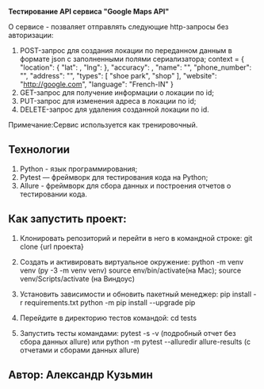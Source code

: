 **Тестирование API сервиса "Google Maps API"**

О сервисе - позваляет отправлять следующие http-запросы без авторизации:
1. POST-запрос для создания локации по переданном данным в формате json с заполненными полями сериализатора;
    context = {
            "location": {
                "lat": ,
                "lng": 
            }, 
            "accuracy": ,
            "name": "",
            "phone_number": "",
            "address": "",
            "types": [
                "shoe park",
                "shop"
            ],
            "website": "http://google.com",
            "language": "French-IN"
        }
2. GET-запрос для получение информации о локации по id;
3. PUT-запрос для изменения адреса в локации по id;
4. DELETE-запрос для удаления созданной локации по id.

Примечание:Сервис используется как тренировочный.


## Технологии
1. Python - язык программирования;
2. Pytest — фреймворк для тестирования кода на Python;
3. Allure - фреймворк для сбора данных и построения отчетов о тестировании кода.

## Как запустить проект:
1. Клонировать репозиторий и перейти в него в командной строке:
git clone {url проекта}

2. Создать и активировать виртуальное окружение:
python -m venv venv (py -3 -m venv venv)
source env/bin/activate(на Мас); source venv/Scripts/activate (на Виндоус)

3. Установить зависимости и обновить пакетный менеджер:
pip install -r requirements.txt
python -m pip install --upgrade pip

4. Перейдите в директорию тестов командой:
cd tests 

5. Запустить тесты командами:
pytest -s -v (подробный отчет без сбора данных allure)
или python -m pytest --alluredir allure-results (c отчетами и сборами данных allure)

## Автор: Александр Кузьмин
